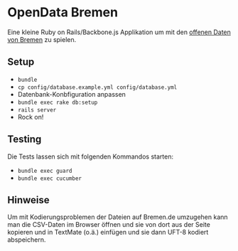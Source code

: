 OpenData Bremen
===============

Eine kleine Ruby on Rails/Backbone.js Applikation um mit den [offenen Daten von Bremen](http://daten.bremen.de/) zu spielen.

Setup
-----

  * `bundle`
  * `cp config/database.example.yml config/database.yml`
  * Datenbank-Konbfiguration anpassen
  * `bundle exec rake db:setup`
  * `rails server`
  * Rock on!

Testing
-------

Die Tests lassen sich mit folgenden Kommandos starten:

  * `bundle exec guard`
  * `bundle exec cucumber`

Hinweise
--------

Um mit Kodierungsproblemen der Dateien auf Bremen.de umzugehen kann man die CSV-Daten im Browser öffnen und sie von dort aus der Seite kopieren und in TextMate (o.ä.) einfügen und sie dann UFT-8 kodiert abspeichern.
